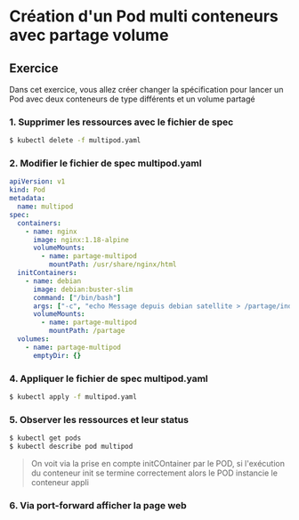 # Création d'un Pod multi conteneurs avec partage volume

## Exercice

Dans cet exercice, vous allez créer changer la spécification pour lancer un  Pod avec deux conteneurs de type différents et un volume partagé

### 1. Supprimer les ressources avec le fichier de spec

```bash
$ kubectl delete -f multipod.yaml
```


### 2. Modifier le fichier de spec multipod.yaml

```yaml
apiVersion: v1
kind: Pod
metadata:
  name: multipod
spec:
  containers:
    - name: nginx
      image: nginx:1.18-alpine
      volumeMounts:
        - name: partage-multipod
          mountPath: /usr/share/nginx/html
  initContainers:
    - name: debian
      image: debian:buster-slim
      command: ["/bin/bash"]
      args: ["-c", "echo Message depuis debian satellite > /partage/index.html"]
      volumeMounts:
        - name: partage-multipod
          mountPath: /partage
  volumes:
    - name: partage-multipod
      emptyDir: {}
```

### 4. Appliquer le fichier de spec multipod.yaml

```bash
$ kubectl apply -f multipod.yaml
```


### 5. Observer les ressources et leur status

```bash
$ kubectl get pods
$ kubectl describe pod multipod
```

> On voit via la prise en compte initCOntainer par le POD, si l'exécution du conteneur init se termine correctement alors le POD instancie le conteneur appli

### 6. Via port-forward afficher la page web